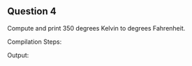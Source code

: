 ## Question 4

Compute and print 350 degrees Kelvin to degrees Fahrenheit.

Compilation Steps:  

Output:
